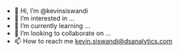- 👋 Hi, I’m @kevinsiswandi
- 👀 I’m interested in ...
- 🌱 I’m currently learning ...
- 💞️ I’m looking to collaborate on ...
- 📫 How to reach me kevin.siswandi@dsanalytics.com

<!---
kevinsiswandi/kevinsiswandi is a ✨ special ✨ repository because its `README.md` (this file) appears on your GitHub profile.
You can click the Preview link to take a look at your changes.
--->
